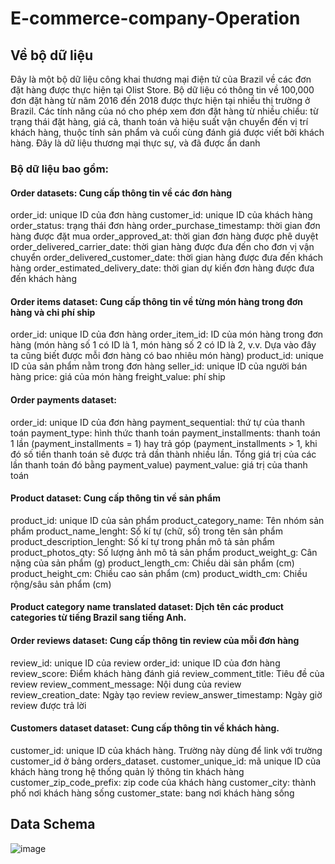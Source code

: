 # E-commerce-company-Operation
## Về bộ dữ liệu
Đây là một bộ dữ liệu công khai thương mại điện tử của Brazil về các đơn đặt hàng được thực hiện tại Olist Store.
Bộ dữ liệu có thông tin về 100,000 đơn đặt hàng từ năm 2016 đến 2018 được thực hiện tại nhiều thị trường ở Brazil. 
Các tính năng của nó cho phép xem đơn đặt hàng từ nhiều chiều: từ trạng thái đặt hàng, giá cả, thanh toán và hiệu suất vận chuyển đến vị trí khách hàng, thuộc tính sản phẩm và cuối cùng đánh giá được viết bởi khách hàng. 
 Đây là dữ liệu thương mại thực sự, và đã được ẩn danh 
### Bộ dữ liệu bao gồm:
#### Order datasets: Cung cấp thông tin về các đơn hàng
order_id: unique ID của đơn hàng
customer_id: unique ID của khách hàng
order_status: trạng thái đơn hàng
order_purchase_timestamp: thời gian đơn hàng được đặt mua
order_approved_at: thời gian đơn hàng được phê duyệt
order_delivered_carrier_date: thời gian hàng được đưa đến cho đơn vị vận chuyển
order_delivered_customer_date: thời gian hàng được đưa đến khách hàng
order_estimated_delivery_date: thời gian dự kiến đơn hàng được đưa đến khách hàng
#### Order items dataset: Cung cấp thông tin về từng món hàng trong đơn hàng và chi phí ship
order_id: unique ID của đơn hàng
order_item_id: ID của món hàng trong đơn hàng (món hàng số 1 có ID là 1, món hàng số 2 có ID là 2, v.v. Dựa vào đây ta cũng biết được mỗi đơn hàng có bao nhiêu món hàng)
product_id: unique ID của sản phẩm nằm trong đơn hàng
seller_id: unique ID của người bán hàng
price: giá của món hàng
freight_value: phí ship
#### Order payments dataset:
order_id: unique ID của đơn hàng
payment_sequential: thứ tự của thanh toán
payment_type: hình thức thanh toán
payment_installments: thanh toán 1 lần (payment_installments = 1) hay trả góp (payment_installments > 1, khi đó số tiền thanh toán sẽ được trả dần thành nhiều lần. Tổng giá trị của các lần thanh toán đó bằng payment_value)
payment_value: giá trị của thanh toán
#### Product dataset: Cung cấp thông tin về sản phẩm
product_id: unique ID của sản phẩm
product_category_name: Tên nhóm sản phẩm
product_name_lenght: Số kí tự (chữ, số) trong tên sản phẩm
product_description_lenght: Số kí tự trong phần mô tả sản phẩm
product_photos_qty: Số lượng ảnh mô tả sản phẩm
product_weight_g: Cân nặng của sản phẩm (g)
product_length_cm: Chiều dài sản phẩm (cm)
product_height_cm: Chiều cao sản phẩm (cm)
product_width_cm: Chiều rộng/sâu sản phẩm (cm)

#### Product category name translated dataset: Dịch tên các product categories từ tiếng Brazil sang tiếng Anh.

#### Order reviews dataset: Cung cấp thông tin review của mỗi đơn hàng
review_id: unique ID của review
order_id: unique ID của đơn hàng
review_score: Điểm khách hàng đánh giá
review_comment_title: Tiêu đề của review
review_comment_message: Nội dung của review
review_creation_date: Ngày tạo review
review_answer_timestamp: Ngày giờ review được trả lời
#### Customers dataset dataset: Cung cấp thông tin về khách hàng.
customer_id: unique ID của khách hàng. Trường này dùng để link với trường customer_id ở bảng orders_dataset.
customer_unique_id: mã unique ID của khách hàng trong hệ thống quản lý thông tin khách hàng
customer_zip_code_prefix: zip code của khách hàng
customer_city: thành phố nơi khách hàng sống
customer_state: bang nơi khách hàng sống
## Data Schema
![image](https://user-images.githubusercontent.com/95675053/236387480-583f1875-043f-415e-a2f0-e559a597904d.png)

